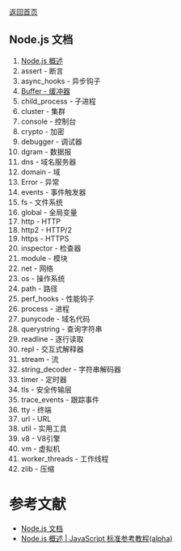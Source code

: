 [返回首页](../README.md)

## Node.js 文档

1. [Node.js 概述](./summary.md)
2. assert - 断言
3. async_hooks - 异步钩子
4. [Buffer - 缓冲器](./buffer.md)
5. child_process - 子进程
6. cluster - 集群
7. console - 控制台
8. crypto - 加密
9. debugger - 调试器
10. dgram - 数据报
11. dns - 域名服务器
12. domain - 域
13. Error - 异常
14. events - 事件触发器
15. fs - 文件系统
16. global - 全局变量
17. http - HTTP
18. http2 - HTTP/2
19. https - HTTPS
20. inspector - 检查器
21. module - 模块
22. net - 网络
23. os - 操作系统
24. path - 路径
25. perf_hooks - 性能钩子
26. process - 进程
27. punycode - 域名代码
28. querystring - 查询字符串
29. readline - 逐行读取
30. repl - 交互式解释器
31. stream - 流
32. string_decoder - 字符串解码器
33. timer - 定时器
34. tls - 安全传输层
35. trace_events - 跟踪事件
36. tty - 终端
37. url - URL
38. util - 实用工具
39. v8 - V8引擎
40. vm - 虚拟机
41. worker_threads - 工作线程
42. zlib - 压缩

# 参考文献

* [Node.js 文档](http://nodejs.cn/api/)
* [Node.js 概述 | JavaScript 标准参考教程(alpha)](http://javascript.ruanyifeng.com/nodejs/basic.html)

